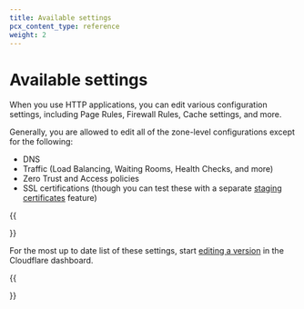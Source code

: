 ```yaml
---
title: Available settings
pcx_content_type: reference
weight: 2
---
```


# Available settings

When you use HTTP applications, you can edit various configuration settings, including Page Rules, Firewall Rules, Cache settings, and more.

Generally, you are allowed to edit all of the zone-level configurations except for the following:

- DNS
- Traffic (Load Balancing, Waiting Rooms, Health Checks, and more)
- Zero Trust and Access policies
- SSL certifications (though you can test these with a separate [staging certificates](/ssl/edge-certificates/staging-environment/) feature)

{{<Aside type="note">}}

For the most up to date list of these settings, start [editing a version](/http-applications/how-to/manage-applications-and-versions/#edit-a-version) in the Cloudflare dashboard.

{{</Aside>}}